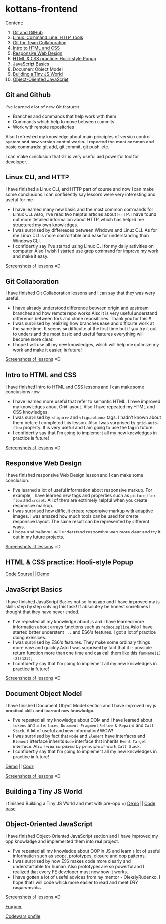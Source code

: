 # kottans-frontend
Content:
1. [Git and GitHub](#git-and-github)
2. [Linux, Command Line, HTTP Tools](#linux-cli-http)
3. [Git for Team Collaboration](#git-coolab)
4. [Intro to HTML and CSS](#intro)
5. [Responsive Web Design](#responsive)
6. [HTML & CSS practice: Hooli-style Popup](#popup)
7. [JavaScript Basics](#js-basic)
8. [Document Object Model](#dom)
9. [Building a Tiny JS World](#pre-oop)
10. [Object-Oriented JavaScript](#oop)

<a name="git-and-github"></a>
## Git and Github
I've learned a lot of new Git features: 
* Branches and commands that help work with them 
* Commands which help to move between commits
* Work with remote repositories

Also I refreshed my knowledge about main principles of version control system and how version control works.
I repeated the most common and basic commands: git add, git commit, git push, etc. 

I can make conclusion that Git is very useful and powerful tool for developer.

<a name="linux-cli-http"></a>
## Linux CLI, and HTTP
I have finished a Linux CLI, and HTTP part of course and now I can make some conclusions.I can confidently say lessons were very interesting and useful for me!
* I have learned many new basic and the most common commands for Linux CLI. Also, I've read two helpful articles about HTTP. I have found out more detailed information about HTTP, which has helped me structured my own knowledges.
* I was surprised by differences between Windows and Linux CLI. As for me Linux CLI is more comfortable and ease for understanding than Windows CLI. 
* I confidently say I've started using Linux CLI for my daily activities on computer. Also I wish I started use grep command for improve my work and make it easy.   

[Screenshots of lessons](./task_linux_cli) =D

<a name="git-coolab"></a>
## Git Collaboration
I have finished Git Collaboration lessons and I can say that they was wery useful.
* I have already understood difference between origin and upstream branches and how remote repo works.Also It is very useful understand difference between fork and clone repositories. Thank you for this!!!
* I was surprised by realizing how branches ease and difficulte work at the same time. It seems so difficulte at the first time but if you try it out to understand the most basic and useful features everything will become more clear.
* I hope I will use all my new knowledges, which will help me optimize my work and make it easier, in future!

[Screenshots of lessons](./git-collaboration) =D

<a name='intro'></a>
## Intro to HTML and CSS
I have finished Intro to HTML and CSS lessons and I can make some conclusions now.
* I have learned more useful that refer to semantic HTML. I have improved my knowledges about Grid layout. Also I have repeated my HTML and CSS knowledges.
* I was surprised by `<figure>` and `<figcaption>` tags. I hadn't known about them before I completed this lesson. Also I was surprised by `grid-auto-flow` property. It is very useful and I am going to use the tag in future.
* I confidently say that I'm going to implement all my new knowledges in practice in future!

[Screenshots of lessons](./intro%20to%20html%20and%20css) =D

<a name='responsive'></a>
## Responsive Web Design
I have finished responsive Web Design lesson and I can make some conclusion. 
* I've learned a lot of useful information about responsive markup. For example, I have learned new tags and properties such as `picture`,`flex-flow` and `srcset`. All of them are extrimely helpful when you create responsive markup.
* I was surprised how difficult create responsive markup with adaptive images. I was amazed how much tools can be used for create responsive layout. The same result can be represented by different ways.
* I hope and believe I will understand responsive web more clear and try it out in my future projects.

[Screenshots of lessons](./responsive-web) =D

<a name='popup'></a>
## HTML & CSS practice: Hooli-style Popup
[Code Sourse](./html-css-popup) || 
[Demo](https://annastoyano.github.io/PopUp/)

<a name="js-basic"></a>
## JavaScript Basics
I have finished JavaScript Basics not so long ago and I have improved my js skills step by step solving this task! If absolutely be honest sometimes I thought that they have never ended.
* I've repeated all my knowledge about js and I have learned more information about arrays functions such as `reduce`,`splice`.Aslo I have started better understent `...` and ES6's features. I got a lot of practice doing exersices.
* I was surprised by ES6's features. They make some ordinary things more easy and quickly.Aslo I was surprised by fact that it is possiple return function more than one time and can call them like this `funName(1)(2)(123)`;  
* I confidently say that I'm going to implement all my new knowledges in practice in future!

[Screenshots of lessons](./js-basic) =D


<a name='dom'></a>
## Document Object Model
I have finished Document Object Model section and I have improved my js practical skills and learned new knowladge.
* I've repeated all my knowledge about DOM and I have learned about `tokens` and `interfaces`, `Document Fragment`,`Reflow & Repaint` and `Call Stack`. A lot of useful and new information! WOW!
* I was surprised by fact that `Node` and `Element` have interfaces and `Element` interface inherits `Node` interface that inherits `Event Target` interface. Also I was surprised by principle of work `Call Stack`.
* I confidently say that I'm going to implement all my new knowledges in practice in future!

[Demo](https://annastoyano.github.io/DOM/index) ||
[Code](https://github.com/AnnaStoyano/DOM)

[Screenshots of lessons](./dom) =D

<a name="pre-oop"></a>
## Building a Tiny JS World
I finished Building a Tiny JS World and met with pre-opp =)
[Demo](https://annastoyano.github.io/a-tiny-JS-world/) || 
[Code base](https://github.com/AnnaStoyano/a-tiny-JS-world)

<a name="oop"></a>
## Object-Oriented JavaScript
I have finished Object-Oriented JavaScript section and I have improved my opp knowladge and implemented them into real project.
* I've repeated all my knowledge about OOP in JS and learn a lot of useful information such as scope, prototypes, closure and oop patterns.
* I was surprised by how ES6 makes code more clearly and understantable for human. Also prototypes are so powerful and I realized that every FE developer must now how it works.
* I have gotten a lot of useful advices from my mentor - OleksiyRudenko. I hope that I will code which more easier to read and meet DRY requirements.

[Screenshots of lessons](./object-oriented-js) =D

[Frogger](https://annastoyano.github.io/Frogger/index)

[Codewars profile](https://www.codewars.com/users/AnnaStoy)
